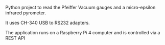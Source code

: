 Python project to read the Pfeiffer Vacuum gauges and a micro-epsilon infrared pyrometer. 

It uses CH-340 USB to RS232 adapters. 

The application runs on a Raspberry Pi 4 computer and is controlled via a REST API

